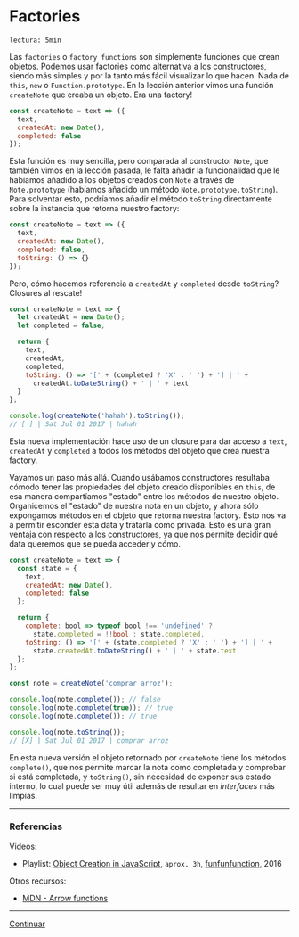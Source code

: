 # Factories

`lectura: 5min`

Las `factories` o `factory functions` son simplemente funciones que crean
objetos. Podemos usar factories como alternativa a los constructores, siendo más
simples y por la tanto más fácil visualizar lo que hacen. Nada de `this`, `new`
o `Function.prototype`. En la lección anterior vimos una función `createNote`
que creaba un objeto. Era una factory!

```js
const createNote = text => ({
  text,
  createdAt: new Date(),
  completed: false
});
```

Esta función es muy sencilla, pero comparada al constructor `Note`, que también
vimos en la lección pasada, le falta añadir la funcionalidad que le habíamos
añadido a los objetos creados con `Note` a través de `Note.prototype` (habíamos
añadido un método `Note.prototype.toString`). Para solventar esto, podríamos
añadir el método `toString` directamente sobre la instancia que retorna nuestro
factory:

```js
const createNote = text => ({
  text,
  createdAt: new Date(),
  completed: false,
  toString: () => {}
});
```

Pero, cómo hacemos referencia a `createdAt` y `completed` desde `toString`?
Closures al rescate!

```js
const createNote = text => {
  let createdAt = new Date();
  let completed = false;

  return {
    text,
    createdAt,
    completed,
    toString: () => '[' + (completed ? 'X' : ' ') + '] | ' +
      createdAt.toDateString() + ' | ' + text
  }
};

console.log(createNote('hahah').toString());
// [ ] | Sat Jul 01 2017 | hahah
```

Esta nueva implementación hace uso de un closure para dar acceso a `text`,
`createdAt` y `completed` a todos los métodos del objeto que crea nuestra
factory.

Vayamos un paso más allá. Cuando usábamos constructores resultaba cómodo tener
las propiedades del objeto creado disponibles en `this`, de esa manera
compartíamos "estado" entre los métodos de nuestro objeto. Organicemos el
"estado" de nuestra nota en un objeto, y ahora sólo expongamos métodos en el
objeto que retorna nuestra factory. Esto nos va a permitir esconder esta data
y tratarla como privada. Esto es una gran ventaja con respecto a los
constructores, ya que nos permite decidir qué data queremos que se pueda acceder
y cómo.

```js
const createNote = text => {
  const state = {
    text,
    createdAt: new Date(),
    completed: false
  };

  return {
    complete: bool => typeof bool !== 'undefined' ?
      state.completed = !!bool : state.completed,
    toString: () => '[' + (state.completed ? 'X' : ' ') + '] | ' +
      state.createdAt.toDateString() + ' | ' + state.text
  };
};

const note = createNote('comprar arroz');

console.log(note.complete()); // false
console.log(note.complete(true)); // true
console.log(note.complete()); // true

console.log(note.toString());
// [X] | Sat Jul 01 2017 | comprar arroz
```

En esta nueva versión el objeto retornado por `createNote` tiene los métodos
`complete()`, que nos permite marcar la nota como completada y comprobar si está
completada, y `toString()`, sin necesidad de exponer sus estado interno, lo cual
puede ser muy útil además de resultar en _interfaces_ más limpias.

***

### Referencias

Videos:

* Playlist: [Object Creation in JavaScript](https://www.youtube.com/playlist?list=PL0zVEGEvSaeHBZFy6Q8731rcwk0Gtuxub),
  `aprox. 3h`, [funfunfunction](https://www.youtube.com/channel/UCO1cgjhGzsSYb1rsB4bFe4Q),
  2016

Otros recursos:

* [MDN - Arrow functions](https://developer.mozilla.org/en-US/docs/Web/JavaScript/Reference/Functions/Arrow_functions)

***

[Continuar](03-object-assign.md)
